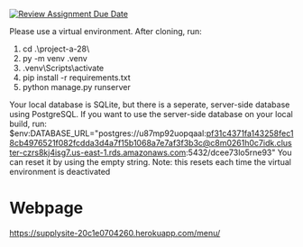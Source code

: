 [![Review Assignment Due Date](https://classroom.github.com/assets/deadline-readme-button-22041afd0340ce965d47ae6ef1cefeee28c7c493a6346c4f15d667ab976d596c.svg)](https://classroom.github.com/a/hLqvXyMi)

Please use a virtual environment. After cloning, run:
1. cd .\project-a-28\
2. py -m venv .venv
3. .venv\Scripts\activate
4. pip install -r requirements.txt
5. python manage.py runserver

Your local database is SQLite, but there is a seperate, server-side database using PostgreSQL. If you want to use the server-side database on your local build, run:
$env:DATABASE_URL="postgres://u87mp92uopqaal:pf31c4371fa143258fec18cb4976521f082fcdda3d4a7f15b1068a7e7af3f3b3c@c8m0261h0c7idk.cluster-czrs8kj4isg7.us-east-1.rds.amazonaws.com:5432/dcee73lo5rne93"
You can reset it by using the empty string.
Note: this resets each time the virtual environment is deactivated

# Webpage
https://supplysite-20c1e0704260.herokuapp.com/menu/

